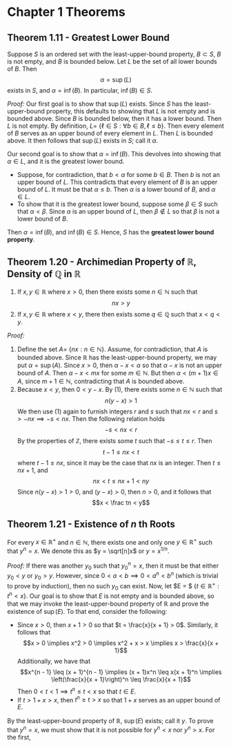 # Chapter 1 Theorems

## Theorem 1.11 - Greatest Lower Bound

Suppose $S$ is an ordered set with the least-upper-bound property, $B \subset S$, $B$ is not empty, and $B$ is bounded below. Let $L$ be the set of all lower bounds of $B$. Then
$$\alpha = \sup(L)$$
exists in $S$, and $\alpha = \inf(B)$. In particular, $\inf(B) \in S$.

_Proof:_ Our first goal is to show that $\sup(L)$ exists. Since $S$ has the least-upper-bound property, this defaults to showing that $L$ is not empty and is bounded above. Since $B$ is bounded below, then it has a lower bound. Then $L$ is not empty. By definition, $L=$ $`\{\ell \in S : \forall b \in B, \ell \leq b\}`$. Then every element of $B$ serves as an upper bound of every element in $L$. Then $L$ is bounded above. It then follows that $\sup(L)$ exists in $S$; call it $\alpha$.

Our second goal is to show that $\alpha = \inf(B)$. This devolves into showing that $\alpha \in L$, and it is the greatest lower bound. 
* Suppose, for contradiction, that $b < \alpha$ for some $b \in B$. Then $b$ is not an upper bound of $L$. This contradicts that every element of $B$ is an upper bound of $L$. It must be that $\alpha \leq b$. Then $\alpha$ is a lower bound of $B$, and $\alpha \in L$.
* To show that it is the greatest lower bound, suppose some $\beta \in S$ such that $\alpha < \beta$. Since $\alpha$ is an upper bound of $L$, then $\beta \not \in L$ so that $\beta$ is not a lower bound of $B$.

Then $\alpha = \inf(B)$, and $\inf(B) \in S$. Hence, $S$ has the **greatest lower bound property**.

## Theorem 1.20 - Archimedian Property of $\mathbb R$, Density of $\mathbb Q$ in $\mathbb R$
1. If $x, y \in \mathbb R$ where $x > 0$, then there exists some $n \in \mathbb N$ such that
   $$nx > y$$
2. If $x, y \in \mathbb R$ where $x < y$, there then exists some $q \in \mathbb Q$ such that $x < q < y$.

_Proof:_
1. Define the set $A =$ $`\{nx : n \in \mathbb N\}`$. Assume, for contradiction, that $A$ is bounded above. Since $\mathbb R$ has the least-upper-bound property, we may put $\alpha = \sup(A)$. Since $x > 0$, then $\alpha - x < \alpha$ so that $\alpha - x$ is not an upper bound of $A$. Then $\alpha - x < mx$ for some $m \in \mathbb N$. But then $\alpha < (m + 1)x \in A$, since $m + 1 \in \mathbb N$, contradicting that $A$ is bounded above.
2. Because $x < y$, then $0 < y - x$. By (1), there exists some $n \in \mathbb N$ such that
   $$n(y - x) > 1$$
   We then use (1) again to furnish integers $r$ and $s$ such that $nx < r$ and $s> -nx \implies -s < nx$. Then the following relation holds
   $$-s < nx < r$$
   By the properties of $\mathbb Z$, there exists some $t$ such that $-s \leq t \leq r$. Then
   $$t - 1 \leq nx < t$$
   where $t - 1 \leq nx$, since it may be the case that $nx$ is an integer. Then $t \leq nx + 1$, and
   $$nx < t \leq nx + 1 < ny$$
   Since $n(y - x) > 1 > 0$, and $(y - x) > 0$, then $n > 0$, and it follows that
   $$x < \frac tn < y$$

## Theorem 1.21 - Existence of $n$ th Roots
For every $x \in \mathbb R^+$ and $n \in \mathbb N$, there exists one and only one $y \in \mathbb R^+$ such that $y^n = x$. We denote this as $y = \sqrt[n]x$ or $y = x^{1/n}$.

_Proof:_ If there was another $y_0$ such that $y_0^n = x$, then it must be that either $y_0 < y$ or $y_0 > y$. However, since $0 < a < b \implies 0 < a^n < b^n$ (which is trivial to prove by induction), then no such $y_0$ can exist. Now, let $E = $ $`\{t \in \mathbb R^+ : t^n < x\}`$. Our goal is to show that $E$ is not empty and is bounded above, so that we may invoke the least-upper-bound property of $\mathbb R$ and prove the existence of $\sup(E)$. To that end, consider the following:
* Since $x > 0$, then $x + 1 > 0$ so that $t = \frac{x}{x + 1} > 0$. Similarly, it follows that
  $$x > 0 \implies x^2 > 0 \implies x^2 + x > x \implies x > \frac{x}{x + 1}$$
  Additionally, we have that
  $$x^{n - 1} \leq (x + 1)^{n - 1} \implies (x + 1)x^n \leq x(x + 1)^n \implies \left(\frac{x}{x + 1}\right)^n \leq \frac{x}{x + 1}$$
  Then $0 < t < 1 \implies t^n \leq t < x$ so that $t \in E$.
* If $t > 1 + x > x$, then $t^n \geq t > x$ so that $1 + x$ serves as an upper bound of $E$.

By the least-upper-bound property of $\mathbb R$, $\sup(E)$ exists; call it $y$. To prove that $y^n = x$, we must show that it is not possible for $y^n < x$ nor $y^n > x$. For the first,
